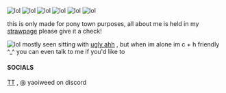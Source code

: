 ![lol](https://cdn.discordapp.com/attachments/1199378091697520742/1376822541699645540/d8.png?ex=6836b96a&is=683567ea&hm=3cc9042540a81aef4318b93bba37d73f9e4bb359b60a34f22e001718a17d78ab&)
![lol](https://cdn.discordapp.com/attachments/1199378091697520742/1376822541171032165/d14.gif?ex=6836b969&is=683567e9&hm=7cf134eb31e78cf7dabb7106860fe9b4dfb23fbecd1e4c6baec9e4ceba00a73c&)
![lol](https://cdn.discordapp.com/attachments/1199378091697520742/1376822540361666660/stamp-404.gif?ex=6836b969&is=683567e9&hm=0d02a0d93bbc374e4d297dd40cbdf3717eba6f2d7073994319b00090e907d570&)
![lol](https://cdn.discordapp.com/attachments/1199378091697520742/1376822539472474122/b4.gif?ex=6836b969&is=683567e9&hm=1ef64adda0cf748cad654df1561a1cc9e641ea2595fdd36ddaf554e282717991&)
![lol](https://cdn.discordapp.com/attachments/1199378091697520742/1376842963287806044/c2.gif?ex=6836cc6e&is=68357aee&hm=841293f6f6b2ff3439959fe7f49613bd7ebc337a6fbcd001f77731d013baa4fb&)
![lol](https://cdn.discordapp.com/attachments/1199378091697520742/1376842943641682000/tumblr_2eed2ca4ce7fa760f14547b6bd654db2_27cd83a2_100.jpg?ex=6836cc6a&is=68357aea&hm=f58470ab2276d4b6c9be27383dabf94fbd71e2de3f4de5092a16c34697491ade&)

this is only made for pony town purposes, all about me is held in my [strawpage](https://inmyputer.straw.page) please give it a check!

![lol](https://cdn.discordapp.com/attachments/1199378091697520742/1376847143259607070/8328bcae.gif?ex=6836d053&is=68357ed3&hm=0fc31d2e7ad6eef278ee35e7bf66d5601972e6b00d0a9bf9f91f28a6c097dc67&) mostly seen sitting with [ugly ahh](https://github.com/SPADESPAIR) , but when im alone im c + h friendly ^_^ you can even talk to me if you'd like to 

#### SOCIALS
[TT](https://www.tiktok.com/@ikedaren88?_t=ZS-8whW8kcSxcm&_r=1) , @ yaoiweed on discord
